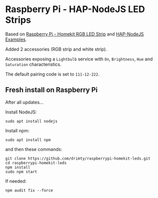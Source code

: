 # Raspberry Pi - HAP-NodeJS LED Strips

Based on [Raspberry Pi - Homekit RGB LED Strip](https://github.com/basementmaker/raspberrypi-homekit-rgb-led-strip/tree/master) and [HAP-NodeJS Examples](https://github.com/homebridge/HAP-NodeJS-examples).

Added 2 accessories (RGB strip and white strip).

Accessories exposing a `Lightbulb` service with `On`, `Brightness`, `Hue` and `Saturation`  characteristics.  

The default pairing code is set to `111-12-222`.

## Fresh install on Raspberry Pi

After all updates...

Install NodeJS:  
```
sudo apt install nodejs
```

Install npm:  
```
sudo apt install npm
```

and then these commands:
```console
git clone https://github.com/drimty/raspberrypi-homekit-leds.git
cd raspberrypi-homekit-leds
npm install
sudo npm start
```

If needed:  
```
npm audit fix --force
```

